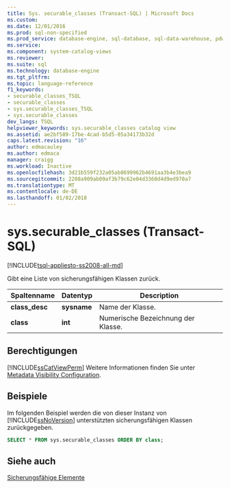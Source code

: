 ```yaml
---
title: Sys. securable_classes (Transact-SQL) | Microsoft Docs
ms.custom: 
ms.date: 12/01/2016
ms.prod: sql-non-specified
ms.prod_service: database-engine, sql-database, sql-data-warehouse, pdw
ms.service: 
ms.component: system-catalog-views
ms.reviewer: 
ms.suite: sql
ms.technology: database-engine
ms.tgt_pltfrm: 
ms.topic: language-reference
f1_keywords:
- securable_classes_TSQL
- securable_classes
- sys.securable_classes_TSQL
- sys.securable_classes
dev_langs: TSQL
helpviewer_keywords: sys.securable_classes catalog view
ms.assetid: ae2bf589-17be-4cad-b5d5-05a34173b32d
caps.latest.revision: "16"
author: edmacauley
ms.author: edmaca
manager: craigg
ms.workload: Inactive
ms.openlocfilehash: 3d21b559f232a05ab8699962b4691aa3b4e3bea9
ms.sourcegitcommit: 2208a909ab09af3b79c62e04d3360d4d9ed970a7
ms.translationtype: MT
ms.contentlocale: de-DE
ms.lasthandoff: 01/02/2018
---
```

# <a name="syssecurableclasses-transact-sql"></a>sys.securable_classes (Transact-SQL)
[!INCLUDE[tsql-appliesto-ss2008-all-md](../../includes/tsql-appliesto-ss2008-all-md.md)]

  Gibt eine Liste von sicherungsfähigen Klassen zurück.  
  
|Spaltenname|Datentyp|Description|  
|-----------------|---------------|-----------------|  
|**class_desc**|**sysname**|Name der Klasse.|  
|**class**|**int**|Numerische Bezeichnung der Klasse.|  
  
## <a name="permissions"></a>Berechtigungen  
 [!INCLUDE[ssCatViewPerm](../../includes/sscatviewperm-md.md)] Weitere Informationen finden Sie unter [Metadata Visibility Configuration](../../relational-databases/security/metadata-visibility-configuration.md).  
  
## <a name="examples"></a>Beispiele  
 Im folgenden Beispiel werden die von dieser Instanz von [!INCLUDE[ssNoVersion](../../includes/ssnoversion-md.md)] unterstützten sicherungsfähigen Klassen zurückgegeben.  
  
```sql  
SELECT * FROM sys.securable_classes ORDER BY class;  
```  
  
## <a name="see-also"></a>Siehe auch  
 [Sicherungsfähige Elemente](../../relational-databases/security/securables.md)  
  
  
